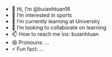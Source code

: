 - 👋 Hi, I’m @buianhtuan16
- 👀 I’m interested in sports
- 🌱 I’m currently learning at University
- 💞️ I’m looking to collaborate on learning
- 📫 How to reach me ins: buianhtuan
- 😄 Pronouns: ...
- ⚡ Fun fact: ...

<!---
buianhtuan16/buianhtuan16 is a ✨ special ✨ repository because its `README.md` (this file) appears on your GitHub profile.
You can click the Preview link to take a look at your changes.
--->
